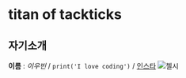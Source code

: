 # titan of tackticks
## 자기소개
**이름** : *이우빈* / ```print('I love coding')``` / [인스타](https://www.instagram.com/uu__binn/)  ![첼시](https://mblogthumb-phinf.pstatic.net/MjAyMzA4MTJfMjE5/MDAxNjkxODQ3NDgyMjk4.81zsY_tpKW1fywCwtvfJ-uTgeIOPw22poZpOGVqjTPMg.ZiENgWtu6J4Q0zbv8sCzYJtCPZxibVpWhZ2tTvChepAg.PNG.clefboy/43.png?type=w800)

